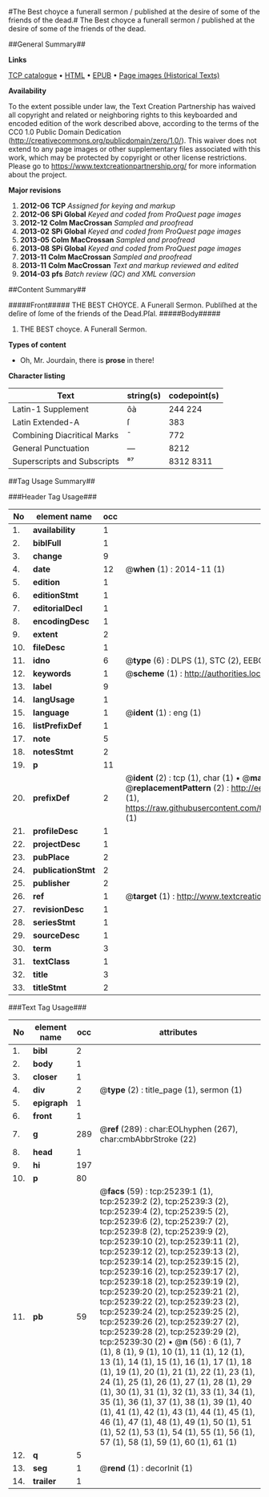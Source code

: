 #The Best choyce a funerall sermon / published at the desire of some of the friends of the dead.#
The Best choyce a funerall sermon / published at the desire of some of the friends of the dead.

##General Summary##

**Links**

[TCP catalogue](http://www.ota.ox.ac.uk/tcp/)  • 
[HTML](http://tei.it.ox.ac.uk/tcp/Texts-HTML/free/A18/A18615.html)  • 
[EPUB](http://tei.it.ox.ac.uk/tcp/Texts-EPUB/free/A18/A18615.epub) • 
[Page images (Historical Texts)](https://historicaltexts.jisc.ac.uk/eebo-22218358e)

**Availability**

To the extent possible under law, the Text Creation Partnership has waived all copyright and related or neighboring rights to this keyboarded and encoded edition of the work described above, according to the terms of the CC0 1.0 Public Domain Dedication (http://creativecommons.org/publicdomain/zero/1.0/). This waiver does not extend to any page images or other supplementary files associated with this work, which may be protected by copyright or other license restrictions. Please go to https://www.textcreationpartnership.org/ for more information about the project.

**Major revisions**

1. __2012-06__ __TCP__ *Assigned for keying and markup*
1. __2012-06__ __SPi Global__ *Keyed and coded from ProQuest page images*
1. __2012-12__ __Colm MacCrossan__ *Sampled and proofread*
1. __2013-02__ __SPi Global__ *Keyed and coded from ProQuest page images*
1. __2013-05__ __Colm MacCrossan__ *Sampled and proofread*
1. __2013-08__ __SPi Global__ *Keyed and coded from ProQuest page images*
1. __2013-11__ __Colm MacCrossan__ *Sampled and proofread*
1. __2013-11__ __Colm MacCrossan__ *Text and markup reviewed and edited*
1. __2014-03__ __pfs__ *Batch review (QC) and XML conversion*

##Content Summary##

#####Front#####
THE BEST CHOYCE. A Funerall Sermon. Publiſhed at the deſire of ſome of the friends of the Dead.Pſal.
#####Body#####

1. THE BEST choyce. A Funerall Sermon.

**Types of content**

  * Oh, Mr. Jourdain, there is **prose** in there!

**Character listing**


|Text|string(s)|codepoint(s)|
|---|---|---|
|Latin-1 Supplement|ôà|244 224|
|Latin Extended-A|ſ|383|
|Combining             Diacritical Marks|̄|772|
|General Punctuation|—|8212|
|Superscripts             and Subscripts|⁸⁷|8312 8311|

##Tag Usage Summary##

###Header Tag Usage###

|No|element name|occ|attributes|
|---|---|---|---|
|1.|__availability__|1||
|2.|__biblFull__|1||
|3.|__change__|9||
|4.|__date__|12| @__when__ (1) : 2014-11 (1)|
|5.|__edition__|1||
|6.|__editionStmt__|1||
|7.|__editorialDecl__|1||
|8.|__encodingDesc__|1||
|9.|__extent__|2||
|10.|__fileDesc__|1||
|11.|__idno__|6| @__type__ (6) : DLPS (1), STC (2), EEBO-CITATION (1), OCLC (1), VID (1)|
|12.|__keywords__|1| @__scheme__ (1) : http://authorities.loc.gov/ (1)|
|13.|__label__|9||
|14.|__langUsage__|1||
|15.|__language__|1| @__ident__ (1) : eng (1)|
|16.|__listPrefixDef__|1||
|17.|__note__|5||
|18.|__notesStmt__|2||
|19.|__p__|11||
|20.|__prefixDef__|2| @__ident__ (2) : tcp (1), char (1)  •  @__matchPattern__ (2) : ([0-9\-]+):([0-9IVX]+) (1), (.+) (1)  •  @__replacementPattern__ (2) : http://eebo.chadwyck.com/downloadtiff?vid=$1&page=$2 (1), https://raw.githubusercontent.com/textcreationpartnership/Texts/master/tcpchars.xml#$1 (1)|
|21.|__profileDesc__|1||
|22.|__projectDesc__|1||
|23.|__pubPlace__|2||
|24.|__publicationStmt__|2||
|25.|__publisher__|2||
|26.|__ref__|1| @__target__ (1) : http://www.textcreationpartnership.org/docs/. (1)|
|27.|__revisionDesc__|1||
|28.|__seriesStmt__|1||
|29.|__sourceDesc__|1||
|30.|__term__|3||
|31.|__textClass__|1||
|32.|__title__|3||
|33.|__titleStmt__|2||


###Text Tag Usage###

|No|element name|occ|attributes|
|---|---|---|---|
|1.|__bibl__|2||
|2.|__body__|1||
|3.|__closer__|1||
|4.|__div__|2| @__type__ (2) : title_page (1), sermon (1)|
|5.|__epigraph__|1||
|6.|__front__|1||
|7.|__g__|289| @__ref__ (289) : char:EOLhyphen (267), char:cmbAbbrStroke (22)|
|8.|__head__|1||
|9.|__hi__|197||
|10.|__p__|80||
|11.|__pb__|59| @__facs__ (59) : tcp:25239:1 (1), tcp:25239:2 (2), tcp:25239:3 (2), tcp:25239:4 (2), tcp:25239:5 (2), tcp:25239:6 (2), tcp:25239:7 (2), tcp:25239:8 (2), tcp:25239:9 (2), tcp:25239:10 (2), tcp:25239:11 (2), tcp:25239:12 (2), tcp:25239:13 (2), tcp:25239:14 (2), tcp:25239:15 (2), tcp:25239:16 (2), tcp:25239:17 (2), tcp:25239:18 (2), tcp:25239:19 (2), tcp:25239:20 (2), tcp:25239:21 (2), tcp:25239:22 (2), tcp:25239:23 (2), tcp:25239:24 (2), tcp:25239:25 (2), tcp:25239:26 (2), tcp:25239:27 (2), tcp:25239:28 (2), tcp:25239:29 (2), tcp:25239:30 (2)  •  @__n__ (56) : 6 (1), 7 (1), 8 (1), 9 (1), 10 (1), 11 (1), 12 (1), 13 (1), 14 (1), 15 (1), 16 (1), 17 (1), 18 (1), 19 (1), 20 (1), 21 (1), 22 (1), 23 (1), 24 (1), 25 (1), 26 (1), 27 (1), 28 (1), 29 (1), 30 (1), 31 (1), 32 (1), 33 (1), 34 (1), 35 (1), 36 (1), 37 (1), 38 (1), 39 (1), 40 (1), 41 (1), 42 (1), 43 (1), 44 (1), 45 (1), 46 (1), 47 (1), 48 (1), 49 (1), 50 (1), 51 (1), 52 (1), 53 (1), 54 (1), 55 (1), 56 (1), 57 (1), 58 (1), 59 (1), 60 (1), 61 (1)|
|12.|__q__|5||
|13.|__seg__|1| @__rend__ (1) : decorInit (1)|
|14.|__trailer__|1||

